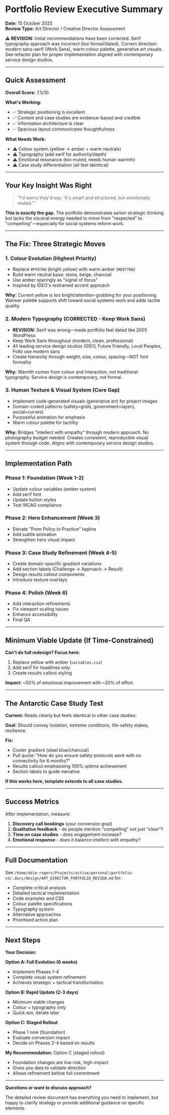 # Portfolio Review Executive Summary

**Date:** 15 October 2025  
**Review Type:** Art Director / Creative Director Assessment

⚠️ **REVISION:** Initial recommendations have been corrected. Serif typography approach was incorrect (too formal/dated). Correct direction: modern sans-serif (Work Sans), warm colour palette, generative art visuals. See refactor plan for proper implementation aligned with contemporary service design studios.

---

## Quick Assessment

**Overall Score:** 7.5/10

**What's Working:**
- ✅ Strategic positioning is excellent
- ✅ Content and case studies are evidence-based and credible
- ✅ Information architecture is clear
- ✅ Spacious layout communicates thoughtfulness

**What Needs Work:**
- ⚠️ Colour system (yellow → amber + warm neutrals)
- ⚠️ Typography (add serif for authority/depth)
- ⚠️ Emotional resonance (too muted, needs human warmth)
- ⚠️ Case study differentiation (all feel identical)

---

## Your Key Insight Was Right

> "I'd worry they'd say: 'It's smart and structured, but emotionally muted.'"

**This is exactly the gap.** The portfolio demonstrates senior strategic thinking but lacks the visceral energy needed to move from "respected" to "compelling"—especially for social systems reform work.

---

## The Fix: Three Strategic Moves

### 1. **Colour Evolution** (Highest Priority)
- Replace `#FFD700` (bright yellow) with warm amber (`#D97706`)
- Build warm neutral base: stone, beige, charcoal
- Use amber sparingly as "signal of focus"
- Inspired by IDEO's restrained accent approach

**Why:** Current yellow is too bright/attention-grabbing for your positioning. Warmer palette supports shift toward social systems work and adds tactile quality.

### 2. **Modern Typography** (CORRECTED - Keep Work Sans)
- **REVISION:** Serif was wrong—made portfolio feel dated like 2005 WordPress
- Keep Work Sans throughout (modern, clean, professional)
- All leading service design studios (IDEO, Future Friendly, Local Peoples, Folk) use modern sans
- Create hierarchy through weight, size, colour, spacing—NOT font formality

**Why:** Warmth comes from colour and interaction, not traditional typography. Service design is contemporary, not formal.

### 3. **Human Texture & Visual System** (Core Gap)
- Implement code-generated visuals (generative art) for project images
- Domain-coded patterns (safety=grids, government=layers, social=curves)
- Purposeful animation for emphasis
- Warm colour palette for tactility

**Why:** Bridges "intellect with empathy" through modern approach. No photography budget needed. Creates consistent, reproducible visual system through code. Aligns with contemporary service design studios.

---

## Implementation Path

### Phase 1: Foundation (Week 1-2)
- Update colour variables (amber system)
- Add serif font
- Update button styles
- Test WCAG compliance

### Phase 2: Hero Enhancement (Week 3)
- Elevate "From Policy to Practice" tagline
- Add subtle animation
- Strengthen hero visual impact

### Phase 3: Case Study Refinement (Week 4-5)
- Create domain-specific gradient variations
- Add section labels (Challenge → Approach → Result)
- Design results callout components
- Introduce texture overlays

### Phase 4: Polish (Week 6)
- Add interaction refinements
- Fix viewport scaling issues
- Enhance accessibility
- Final QA

---

## Minimum Viable Update (If Time-Constrained)

**Can't do full redesign? Focus here:**

1. Replace yellow with amber (`variables.css`)
2. Add serif for headlines only
3. Create results callout styling

**Impact:** ~50% of emotional improvement with ~20% of effort.

---

## The Antarctic Case Study Test

**Current:** Reads clearly but feels identical to other case studies.

**Goal:** Should convey isolation, extreme conditions, life-safety stakes, resilience.

**Fix:** 
- Cooler gradient (steel blue/charcoal)
- Pull quote: "How do you ensure safety protocols work with no connectivity for 6 months?"
- Results callout emphasising 100% uptime achievement
- Section labels to guide narrative

**If this works here, template extends to all case studies.**

---

## Success Metrics

After implementation, measure:

1. **Discovery call bookings** (your conversion goal)
2. **Qualitative feedback** - do people mention "compelling" not just "clear"?
3. **Time on case studies** - does engagement increase?
4. **Emotional response** - does it balance intellect with empathy?

---

## Full Documentation

See `/home/dale-rogers/Projects/active/personal/portfolio-v3/.docs/design/ART_DIRECTOR_PORTFOLIO_REVIEW.md` for:
- Complete critical analysis
- Detailed tactical implementation
- Code examples and CSS
- Colour palette specifications
- Typography system
- Alternative approaches
- Prioritised action plan

---

## Next Steps

**Your Decision:**

**Option A: Full Evolution (6 weeks)**
- Implement Phases 1-4
- Complete visual system refinement
- Achieves strategic + tactical transformation

**Option B: Rapid Update (2-3 days)**
- Minimum viable changes
- Colour + typography only
- Quick win, iterate later

**Option C: Staged Rollout**
- Phase 1 now (foundation)
- Evaluate conversion impact
- Decide on Phases 2-4 based on results

**My Recommendation:** Option C (staged rollout)
- Foundation changes are low-risk, high-impact
- Gives you data to validate direction
- Allows refinement before full commitment

---

**Questions or want to discuss approach?**

The detailed review document has everything you need to implement, but happy to clarify strategy or provide additional guidance on specific elements.


